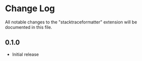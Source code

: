 # Change Log
All notable changes to the "stacktraceformatter" extension will be documented in this file.

## 0.1.0
- Initial release